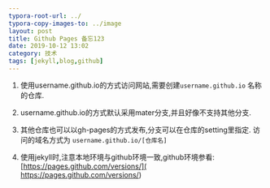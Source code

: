```yaml
---
typora-root-url: ../
typora-copy-images-to: ../image
layout: post
title: Github Pages 备忘123
date: 2019-10-12 13:02
category: 技术 
tags: [jekyll,blog,github]
---
```




1. 使用username.github.io的方式访问网站,需要创建`username.github.io` 名称的仓库.

2. username.github.io的方式默认采用mater分支,并且好像不支持其他分支.

3. 其他仓库也可以以gh-pages的方式发布,分支可以在仓库的setting里指定. 访问的域名方式为 `username.github.io/[仓库名]`

4. 使用jekyll时,注意本地环境与github环境一致,github环境参看:[https://pages.github.com/versions/]( https://pages.github.com/versions/)

   